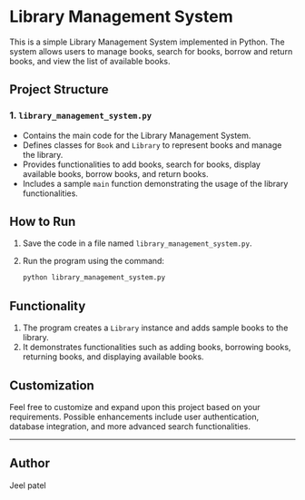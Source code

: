 # Library Management System

This is a simple Library Management System implemented in Python. The system allows users to manage books, search for books, borrow and return books, and view the list of available books.

## Project Structure

### 1. `library_management_system.py`

- Contains the main code for the Library Management System.
- Defines classes for `Book` and `Library` to represent books and manage the library.
- Provides functionalities to add books, search for books, display available books, borrow books, and return books.
- Includes a sample `main` function demonstrating the usage of the library functionalities.

## How to Run

1. Save the code in a file named `library_management_system.py`.
2. Run the program using the command:
    
    ```bash
    python library_management_system.py
    
    ```
    

## Functionality

1. The program creates a `Library` instance and adds sample books to the library.
2. It demonstrates functionalities such as adding books, borrowing books, returning books, and displaying available books.

## Customization

Feel free to customize and expand upon this project based on your requirements. Possible enhancements include user authentication, database integration, and more advanced search functionalities.

---

## Author

Jeel patel
